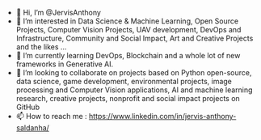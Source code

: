 - 👋 Hi, I’m @JervisAnthony
- 👀 I’m interested in Data Science & Machine Learning, Open Source Projects, Computer Vision Projects, UAV development, DevOps and Infrastructure, Community and Social Impact, Art and Creative Projects and the likes ...
- 🌱 I’m currently learning DevOps, Blockchain and a whole lot of new frameworks in Generative AI.
- 💞️ I’m looking to collaborate on projects based on Python open-source, data science, game development, environmental projects, image processing and Computer Vision applications, AI and machine learning research, creative projects, nonprofit and social impact projects on GitHub
- 📫 How to reach me : https://www.linkedin.com/in/jervis-anthony-saldanha/
<!---
JervisAnthony/JervisAnthony is a ✨ special ✨ repository because its `README.md` (this file) appears on your GitHub profile.
You can click the Preview link to take a look at your changes.
--->
